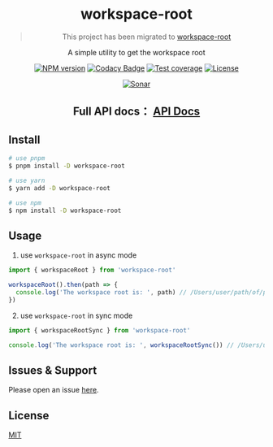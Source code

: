 <div style="text-align: center;" align="center">

# workspace-root

> This project has been migrated to [workspace-root](https://github.com/saqqdy/node-kit/tree/master/packages/workspace-root#readme)

A simple utility to get the workspace root

[![NPM version][npm-image]][npm-url]
[![Codacy Badge][codacy-image]][codacy-url]
[![Test coverage][codecov-image]][codecov-url]
[![License][license-image]][license-url]

[![Sonar][sonar-image]][sonar-url]

</div>

<div style="text-align: center; margin-bottom: 20px;" align="center">

## **Full API docs： [API Docs](./docs/modules.md)**

</div>

## Install

```bash
# use pnpm
$ pnpm install -D workspace-root

# use yarn
$ yarn add -D workspace-root

# use npm
$ npm install -D workspace-root
```

## Usage

1. use `workspace-root` in async mode

```js
import { workspaceRoot } from 'workspace-root'

workspaceRoot().then(path => {
  console.log('The workspace root is: ', path) // /Users/user/path/of/package/root or null
})
```

2. use `workspace-root` in sync mode

```js
import { workspaceRootSync } from 'workspace-root'

console.log('The workspace root is: ', workspaceRootSync()) // /Users/user/path/of/package/root or null
```

## Issues & Support

Please open an issue [here](https://github.com/saqqdy/node-kit/issues).

## License

[MIT](LICENSE)

[npm-image]: https://img.shields.io/npm/v/workspace-root.svg?style=flat-square
[npm-url]: https://npmjs.org/package/workspace-root
[codacy-image]: https://app.codacy.com/project/badge/Grade/f70d4880e4ad4f40aa970eb9ee9d0696
[codacy-url]: https://www.codacy.com/gh/saqqdy/workspace-root/dashboard?utm_source=github.com&utm_medium=referral&utm_content=saqqdy/workspace-root&utm_campaign=Badge_Grade
[codecov-image]: https://img.shields.io/codecov/c/github/saqqdy/workspace-root.svg?style=flat-square
[codecov-url]: https://codecov.io/github/saqqdy/workspace-root?branch=master
[license-image]: https://img.shields.io/badge/License-MIT-blue.svg
[license-url]: LICENSE
[sonar-image]: https://sonarcloud.io/api/project_badges/quality_gate?project=saqqdy_node-kit
[sonar-url]: https://sonarcloud.io/dashboard?id=saqqdy_node-kit
